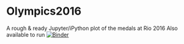 # Olympics2016
A rough &amp; ready Jupyter/iPython plot of the medals at Rio 2016
Also available to run 
[![Binder](http://mybinder.org/badge.svg)](http://mybinder.org:/repo/gadgetsteve/olympics2016) 
